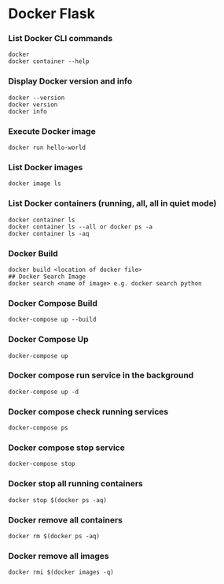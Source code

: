 # Docker Flask

### List Docker CLI commands
```
docker
docker container --help
```

### Display Docker version and info
```
docker --version
docker version
docker info
```
### Execute Docker image
```
docker run hello-world
```
### List Docker images
```
docker image ls
```
### List Docker containers (running, all, all in quiet mode)
```
docker container ls
docker container ls --all or docker ps -a
docker container ls -aq
```
### Docker Build
```
docker build <location of docker file>
## Docker Search Image
docker search <name of image> e.g. docker search python
```
### Docker Compose Build
```
docker-compose up --build
```
### Docker Compose Up
```
docker-compose up
```
### Docker compose run service in the background
```
docker-compose up -d
```
### Docker compose check running services
```
docker-compose ps
```
### Docker compose stop service
```
docker-compose stop 
```
### Docker stop all running containers
```
docker stop $(docker ps -aq)
```
### Docker remove all containers
```
docker rm $(docker ps -aq)
```
### Docker remove all images
```
docker rmi $(docker images -q)
```
